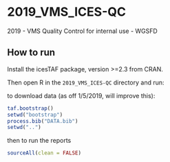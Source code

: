# 2019_VMS_ICES-QC
2019 - VMS Quality Control for internal use - WGSFD

## How to run

Install the icesTAF package, version >=2.3 from CRAN.

Then open R in the `2019_VMS_ICES-QC` directory and run:

to download data (as off 1/5/2019, will improve this):
```r
taf.bootstrap()
setwd("bootstrap")
process.bib("DATA.bib")
setwd("..")
```

then to run the reports
```r
sourceAll(clean = FALSE)
```
